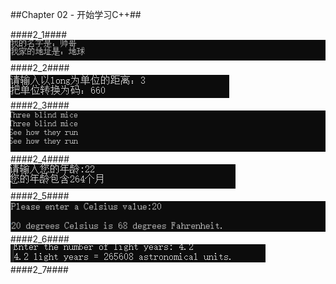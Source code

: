 ##Chapter 02 - 开始学习C++##

####2_1####\
![](https://github.com/xwr96/Cpp-Primer-Plus/blob/master/ch02/results/1.png)\
####2_2####\
![](https://github.com/xwr96/Cpp-Primer-Plus/blob/master/ch02/results/2.png)\
####2_3####\
![](https://github.com/xwr96/Cpp-Primer-Plus/blob/master/ch02/results/3.png)\
####2_4####\
![](https://github.com/xwr96/Cpp-Primer-Plus/blob/master/ch02/results/4.png)\
####2_5####\
![](https://github.com/xwr96/Cpp-Primer-Plus/blob/master/ch02/results/5.png)\
####2_6####\
![](https://github.com/xwr96/Cpp-Primer-Plus/blob/master/ch02/results/6.png)\
####2_7####\
![]()
